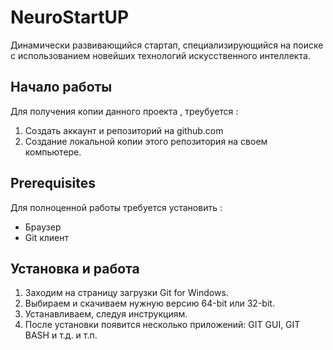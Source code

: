 # NeuroStartUP

 Динамически развивающийся стартап, специализирующийся на поиске с использованием новейших технологий искусственного интеллекта.


 ## Начало работы
 Для получения копии данного проекта , треубуется : 
 1. Создать аккаунт и репозиторий на github.com
 1. Создание локальной копии этого репозитория на своем компьютере.


## Prerequisites

Для полноценной работы требуется установить : 
* Браузер
* Git клиент


## Установка и работа 

1. Заходим на страницу загрузки Git for Windows.
1. Выбираем и скачиваем нужную версию 64-bit или 32-bit.
1. Устанавливаем, следуя инструкциям.
1. После установки появится несколько приложений: GIT GUI, GIT BASH и т.д. и т.п.
